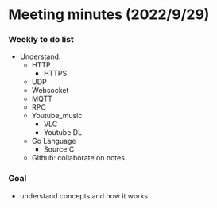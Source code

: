 # Meeting minutes (2022/9/29)

### Weekly to do list
- Understand:
    - HTTP
        - HTTPS
    - UDP
    - Websocket
    - MQTT
    - RPC
    - Youtube_music
        - VLC
        - Youtube DL
    - Go Language
        - Source C 
    - Github: collaborate on notes 
### Goal
- understand concepts and how it works